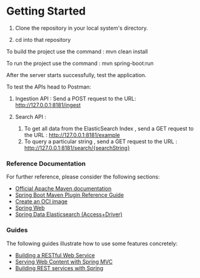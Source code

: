 # Getting Started

1) Clone the repository in your local system's directory.

2) cd into that repository


To build the project use the command : mvn clean install


To run the project use the command : mvn spring-boot:run


After the server starts successfully, test the application.


To test the APIs head to Postman:


1) Ingestion API : Send a POST request to the URL: http://127.0.0.1:8181/ingest 

2) Search API :
 
    1) To get all data from the ElasticSearch Index , send a GET request to the URL : http://127.0.0.1:8181/example
    2) To query a particular string , send a GET request to the URL : http://127.0.0.1:8181/search/{searchString}

      

### Reference Documentation
For further reference, please consider the following sections:

* [Official Apache Maven documentation](https://maven.apache.org/guides/index.html)
* [Spring Boot Maven Plugin Reference Guide](https://docs.spring.io/spring-boot/docs/2.3.0.RELEASE/maven-plugin/reference/html/)
* [Create an OCI image](https://docs.spring.io/spring-boot/docs/2.3.0.RELEASE/maven-plugin/reference/html/#build-image)
* [Spring Web](https://docs.spring.io/spring-boot/docs/2.3.0.RELEASE/reference/htmlsingle/#boot-features-developing-web-applications)
* [Spring Data Elasticsearch (Access+Driver)](https://docs.spring.io/spring-boot/docs/2.3.0.RELEASE/reference/htmlsingle/#boot-features-elasticsearch)

### Guides
The following guides illustrate how to use some features concretely:

* [Building a RESTful Web Service](https://spring.io/guides/gs/rest-service/)
* [Serving Web Content with Spring MVC](https://spring.io/guides/gs/serving-web-content/)
* [Building REST services with Spring](https://spring.io/guides/tutorials/bookmarks/)

